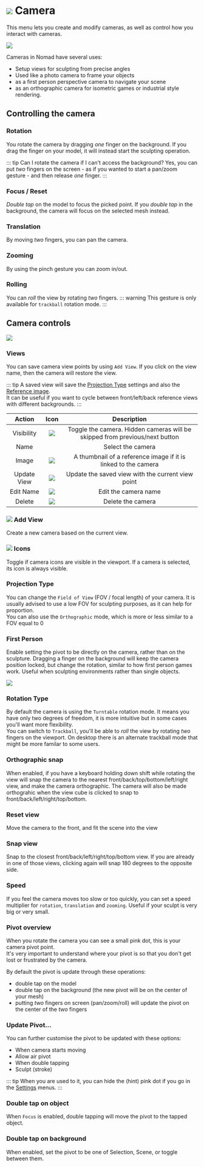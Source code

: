 # ![](./icons/camera.webp) Camera

This menu lets you create and modify cameras, as well as control how you interact with cameras.

![](./images/camera_overview2.webp)

Cameras in Nomad have several uses:

* Setup views for sculpting from precise angles
* Used like a photo camera to frame your objects
* as a first person perspective camera to navigate your scene
* as an orthographic camera for isometric games or industrial style rendering.

## Controlling the camera

### Rotation
You rotate the camera by dragging *one* finger on the background.
If you drag the finger on your model, it will instead start the sculpting operation.

::: tip Can I rotate the camera if I can't access the background?
Yes, you can put *two* fingers on the screen - as if you wanted to start a pan/zoom gesture - and then release *one* finger.
:::

### Focus / Reset
*Double tap* on the model to focus the picked point.
If you *double tap* in the background, the camera will focus on the selected mesh instead.


### Translation
By moving *two* fingers, you can pan the camera.


### Zooming
By using the pinch gesture you can zoom in/out.


### Rolling
You can *roll* the view by rotating *two* fingers.
::: warning
This gesture is only available for `trackball` rotation mode.
:::

## Camera controls

![](./images/camera_list.webp)

### Views
You can save camera view points by using `Add View`.
If you click on the view name, then the camera will restore the view.


::: tip
A saved view will save the [Projection Type](#projection-type) settings and also the [Reference image](background.md).  
It can be useful if you want to cycle between front/left/back reference views with different backgrounds.
:::

| Action      | Icon                          | Description                                                                 |
| :---------: | :---------------------------: | :-------------------------------------------------------------------------: |
| Visibility  | ![](./icons/eye_open.webp)    | Toggle the camera. Hidden cameras will be skipped from previous/next button |
| Name        |                               | Select the camera                                                           |
| Image       | ![](./icons/image.webp)       | A thumbnail of a reference image if it is linked to the camera              |
| Update View | ![](./icons/update_view.webp) | Update the saved view with the current view point                           |
| Edit Name   | ![](./icons/pencil.webp)      | Edit the camera name                                                        |
| Delete      | ![](./icons/trash.webp)       | Delete the camera                                                           |

### ![](./icons/tool_view.webp) Add View
Create a new camera based on the current view.

### ![](./icons/camera.webp) Icons

Toggle if camera icons are visible in the viewport. If a camera is selected, its icon is always visible.

### Projection Type
You can change the `Field of View` (FOV / focal length) of your camera.
It is usually advised to use a low FOV for sculpting purposes, as it can help for proportion.  
You can also use the `Orthographic` mode, which is more or less similar to a FOV equal to 0

### First Person
Enable setting the pivot to be directly on the camera, rather than on the sculpture. Dragging a finger on the background will keep the camera position locked, but change the rotation, similar to how first person games work. Useful when sculpting environments rather than single objects.

![](./images/camera_rotation_ortho_view.webp)

### Rotation Type
By default the camera is using the `Turntable` rotation mode.
It means you have only two degrees of freedom, it is more intuitive but in some cases you'll want more flexibility.  
You can switch to `Trackball`, you'll be able to *roll* the view by rotating *two* fingers on the viewport. On desktop there is an alternate trackball mode that might be more familar to some users.

### Orthographic snap

When enabled, if you have a keyboard holding down shift while rotating the view will snap the camera to the nearest front/back/top/bottom/left/right view, and make the camera orthographic. The camera will also be made orthograhic when the view cube is clicked to snap to front/back/left/right/top/bottom.

### Reset view

Move the camera to the front, and fit the scene into the view

### Snap view
Snap to the closest front/back/left/right/top/bottom view. If you are already in one of those views, clicking again will snap 180 degrees to the opposite side.

### Speed

If you feel the camera moves too slow or too quickly, you can set a speed multiplier for `rotation`, `translation` and `zooming`. Useful if your sculpt is very big or very small.

### Pivot overview

When you rotate the camera you can see a small pink dot, this is your camera pivot point.  
It's very important to understand where your pivot is so that you don't get lost or frustrated by the camera.

By default the pivot is update through these operations:
- double tap on the model
- double tap on the background (the new pivot will be on the center of your mesh)
- putting *two* fingers on screen (pan/zoom/roll) will update the pivot on the center of the *two* fingers

### Update Pivot...

You can further customise the pivot to be updated with these options:

* When camera starts moving 
* Allow air pivot
* When double tapping
* Sculpt (stroke)

::: tip
When you are used to it, you can hide the (hint) pink dot if you go in the [Settings](settings.md) menus.
:::

### Double tap on object
When `Focus` is enabled, double tapping will move the pivot to the tapped object.

### Double tap on background
When enabled, set the pivot to be one of Selection, Scene, or toggle between them.




